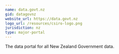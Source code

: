 ```yaml
---
name: data.govt.nz
gid: datagovnz
website_url: https://data.govt.nz
logo_url: /resources/csiro-logo.png
jurisdiction: nz
type: major-portal
---
```


The data portal for all New Zealand Government data.
